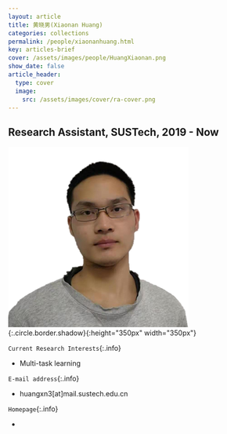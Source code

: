 ```yaml
---
layout: article
title: 黄晓男(Xiaonan Huang)
categories: collections
permalink: /people/xiaonanhuang.html
key: articles-brief
cover: /assets/images/people/HuangXiaonan.png
show_date: false
article_header:
  type: cover
  image:
    src: /assets/images/cover/ra-cover.png
---
```



<div class="article__content" markdown="1">


## Research Assistant, SUSTech, 2019 - Now

<!--more-->
![Image](/assets/images/people/HuangXiaonan.png){:.circle.border.shadow}{:height="350px" width="350px"}

`Current Research Interests`{:.info}

- Multi-task learning 

`E-mail address`{:.info}

- huangxn3[at]mail.sustech.edu.cn

`Homepage`{:.info}

<div class="author-links">
  <ul class="menu menu--nowrap menu--inline">
	  <li title="homepage">
	  <a class="button button--circle mail-button" itemprop="sameAs" href="https://median-lab.github.io/" target="_blank">
	    <i class="fa fa-home"></i>
	  </a>
  	  </li>
  </ul>
</div>
</div>